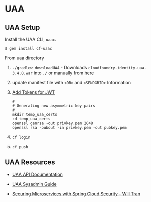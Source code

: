 # UAA


## UAA Setup

Install the UAA CLI, `uaac`.

`$ gem install cf-uaac`

From uaa directory

1. `./gradlew downloadUAA` - Downloads `cloudfoundry-identity-uaa-3.4.0.war` into `./`
or manually from [here](http://repo.spring.io/release/org/cloudfoundry/identity/cloudfoundry-identity-uaa/3.4.0/cloudfoundry-identity-uaa-3.4.0.war)
2. update manifest file with `<DB>` and `<SENDGRID>` Information
3. [Add Tokens for JWT](https://github.com/cloudfoundry/uaa/blob/master/docs/Sysadmin-Guide.rst#token-signing)

    ```
    #
    # Generating new asymmetric key pairs
    #
    mkdir temp_uaa_certs
    cd temp_uaa_certs
    openssl genrsa -out privkey.pem 2048
    openssl rsa -pubout -in privkey.pem -out pubkey.pem
    ```

4. `cf login`
5. `cf push`

## UAA Resources
* [UAA API Documentation](https://docs.cloudfoundry.org/api/uaa/)
* [UAA Sysadmin Guide](https://github.com/cloudfoundry/uaa/blob/master/docs/Sysadmin-Guide.rst)

* [Securing Microservices with Spring Cloud Security - Will Tran](https://www.youtube.com/watch?v=USMl2GNg2r0)
